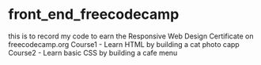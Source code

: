 # front_end_freecodecamp
this is to record my code to earn the Responsive Web Design Certificate on freecodecamp.org
Course1 - Learn HTML by building a cat photo capp
Course2 - Learn basic CSS by building a cafe menu
